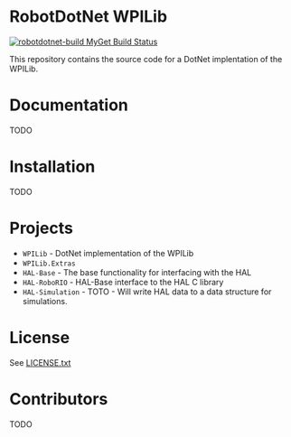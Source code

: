# RobotDotNet WPILib
<a href="https://www.myget.org/"><img src="https://www.myget.org/BuildSource/Badge/robotdotnet-build?identifier=48b0fb66-4701-429a-b76e-bae9c28bbef7" alt="robotdotnet-build MyGet Build Status" /></a>

This repository contains the source code for a DotNet implentation of the WPILib. 

Documentation
=============

TODO

Installation
============

TODO

Projects
========
* `WPILib` - DotNet implementation of the WPILib
* `WPILib.Extras` 
* `HAL-Base` - The base functionality for interfacing with the HAL
* `HAL-RoboRIO` - HAL-Base interface to the HAL C library
* `HAL-Simulation` - TOTO - Will write HAL data to a data structure for simulations.

License
=======
See [LICENSE.txt](LICENSE.txt)

Contributors
============

TODO
